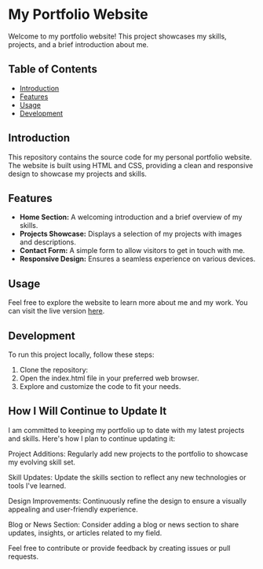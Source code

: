# My Portfolio Website

Welcome to my portfolio website! This project showcases my skills, projects, and a brief introduction about me.

## Table of Contents

- [Introduction](#introduction)
- [Features](#features)
- [Usage](#usage)
- [Development](#development)

## Introduction

This repository contains the source code for my personal portfolio website. The website is built using HTML and CSS, providing a clean and responsive design to showcase my projects and skills.

## Features

- **Home Section:** A welcoming introduction and a brief overview of my skills.
- **Projects Showcase:** Displays a selection of my projects with images and descriptions.
- **Contact Form:** A simple form to allow visitors to get in touch with me.
- **Responsive Design:** Ensures a seamless experience on various devices.

## Usage

Feel free to explore the website to learn more about me and my work. You can visit the live version [here](https://davidhccnguyen.github.io/UOAWDC02-HTML-CSS-Portfolio/).

## Development

To run this project locally, follow these steps:

1. Clone the repository:
2. Open the index.html file in your preferred web browser.
3. Explore and customize the code to fit your needs.

## How I Will Continue to Update It

I am committed to keeping my portfolio up to date with my latest projects and skills. Here's how I plan to continue updating it:

Project Additions: Regularly add new projects to the portfolio to showcase my evolving skill set.

Skill Updates: Update the skills section to reflect any new technologies or tools I've learned.

Design Improvements: Continuously refine the design to ensure a visually appealing and user-friendly experience.

Blog or News Section: Consider adding a blog or news section to share updates, insights, or articles related to my field.

Feel free to contribute or provide feedback by creating issues or pull requests.

